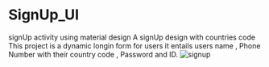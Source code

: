 # SignUp_UI
signUp activity using material design
A signUp design with countries code 
This project is a dynamic  longin form for users 
it entails users name , Phone Number with their country code , Password and ID.
![signup](https://user-images.githubusercontent.com/61872189/87722816-ad118700-c7b0-11ea-9027-028678196e42.png)

